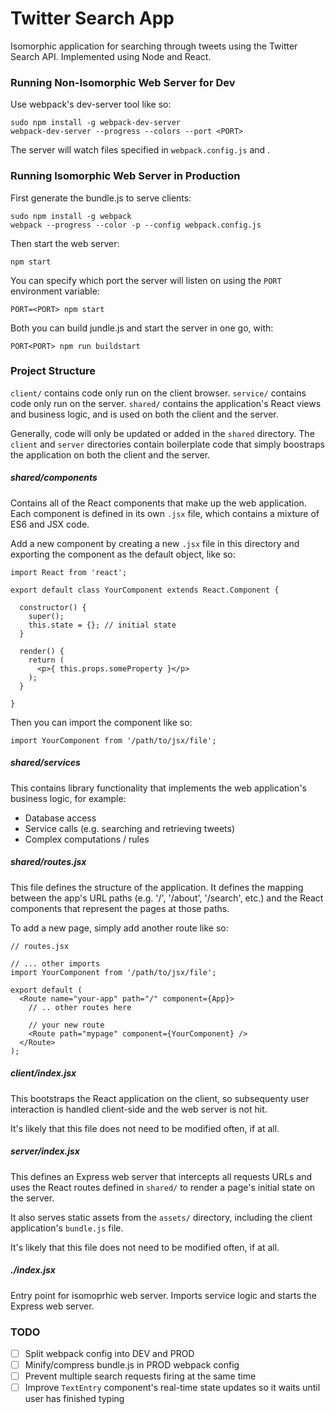 # Twitter Search App

Isomorphic application for searching through tweets using the Twitter Search API. Implemented using Node and React.

### Running Non-Isomorphic Web Server for Dev

Use webpack's dev-server tool like so:

```
sudo npm install -g webpack-dev-server
webpack-dev-server --progress --colors --port <PORT>
```

The server will watch files specified in `webpack.config.js`
and .

### Running Isomorphic Web Server in Production

First generate the bundle.js to serve clients:

```
sudo npm install -g webpack
webpack --progress --color -p --config webpack.config.js
```

Then start the web server:

```
npm start
```

You can specify which port the server will listen on using the 
`PORT` environment variable:

```
PORT=<PORT> npm start
```

Both you can build jundle.js and start the server in one go, with:

```
PORT<PORT> npm run buildstart
```

### Project Structure

`client/` contains code only run on the client browser. `service/` contains code
only run on the server. `shared/` contains the application's React views and
business logic, and is used on both the client and the server.

Generally, code will only be updated or added in the `shared` directory. The
`client` and `server` directories contain boilerplate code that simply boostraps
the application on both the client and the server.

##### shared/components

Contains all of the React components that make up the web application. Each
component is defined in its own `.jsx` file, which contains a mixture of\
ES6 and JSX code.

Add a new component by creating a new `.jsx` file in this directory and
exporting the component as the default object, like so:

```
import React from 'react';

export default class YourComponent extends React.Component {

  constructor() {
    super();
    this.state = {}; // initial state
  }

  render() {
    return (
      <p>{ this.props.someProperty }</p>
    );
  }

}
```

Then you can import the component like so:

```
import YourComponent from '/path/to/jsx/file';
```

##### shared/services

This contains library functionality that implements the web application's
business logic, for example:

* Database access
* Service calls (e.g. searching and retrieving tweets)
* Complex computations / rules

##### shared/routes.jsx

This file defines the structure of the application. It defines the mapping
between the app's URL paths (e.g. '/', '/about', '/search', etc.) and the
React components that represent the pages at those paths.

To add a new page, simply add another route like so:

```
// routes.jsx

// ... other imports
import YourComponent from '/path/to/jsx/file';

export default (
  <Route name="your-app" path="/" component={App}>
    // .. other routes here

    // your new route
    <Route path="mypage" component={YourComponent} />
  </Route>
);
```

##### client/index.jsx

This bootstraps the React application on the client, so subsequenty user
interaction is handled client-side and the web server is not hit.

It's likely that this file does not need to be modified often, if at all.

##### server/index.jsx

This defines an Express web server that intercepts all requests URLs and
uses the React routes defined in `shared/` to render a page's initial
state on the server.

It also serves static assets from the `assets/` directory, including the
client application's `bundle.js` file.

It's likely that this file does not need to be modified often, if at all.

##### ./index.jsx

Entry point for isomoprhic web server. Imports service logic and starts the
Express web server.

### TODO

- [ ] Split webpack config into DEV and PROD
- [ ] Minify/compress bundle.js in PROD webpack config
- [ ] Prevent multiple search requests firing at the same time
- [ ] Improve `TextEntry` component's real-time state updates
      so it waits until user has finished typing
